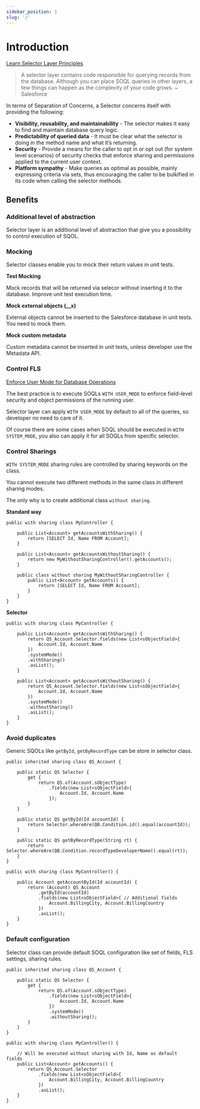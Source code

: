 ```yaml
---
sidebar_position: 1
slug: '/'
---
```


# Introduction

[Learn Selector Layer Principles](https://trailhead.salesforce.com/content/learn/modules/apex_patterns_dsl/apex_patterns_dsl_learn_selector_l_principles)

> A selector layer contains code responsible for querying records from the database. Although you can place SOQL queries in other layers, a few things can happen as the complexity of your code grows. ~ Salesforce

In terms of Separation of Concerns, a Selector concerns itself with providing the following:
- **Visibility, reusability, and maintainability** - The selector makes it easy to find and maintain database query logic.
- **Predictability of queried data** - It must be clear what the selector is doing in the method name and what it’s returning.
- **Security** - Provide a means for the caller to opt in or opt out (for system level scenarios) of security checks that enforce sharing and permissions applied to the current user context.
- **Platform sympathy** - Make queries as optimal as possible, mainly expressing criteria via sets, thus encouraging the caller to be bulkified in its code when calling the selector methods.

## Benefits

### Additional level of abstraction

Selector layer is an additional level of abstraction that give you a possibility to control execution of SQOL.

### Mocking

Selector classes enable you to mock their return values in unit tests.

**Test Mocking**

Mock records that will be returned via selecor without inserting it to the database. Improve unit test execution time.

**Mock external objects (__x)**

External objects cannot be inserted to the Salesforce database in unit tests. You need to mock them.

**Mock custom metadata**

Custom metadata cannot be inserted in unit tests, unless developer use the Metadata API.

### Control FLS

[Enforce User Mode for Database Operations](https://developer.salesforce.com/docs/atlas.en-us.apexcode.meta/apexcode/apex_classes_enforce_usermode.htm)

The best practice is to execute SOQLs `WITH USER_MODE` to enforce field-level security and object permissions of the running user.

Selector layer can apply `WITH USER_MODE` by default to all of the queries, so developer no need to care of it.

Of course there are some cases when SOQL should be executed in `WITH SYSTEM_MODE`, you also can apply it for all SOQLs from specific selector.

### Control Sharings

`WITH SYSTEM_MODE` sharing rules are controlled by sharing keywords on the class.

You cannot execute two different methods in the same class in different sharing modes.

The only why is to create additional class `without sharing`.

**Standard way**

```apex
public with sharing class MyController {

    public List<Account> getAccountsWithSharing() {
        return [SELECT Id, Name FROM Account];
    }

    public List<Account> getAccountsWithoutSharing() {
        return new MyWithoutSharingController().getAccounts();
    }

    public class without sharing MyWithoutSharingController {
        public List<Account> getAccounts() {
            return [SELECT Id, Name FROM Account];
        }
    }
}
```

**Selector**

```apex
public with sharing class MyController {

    public List<Account> getAccountsWithSharing() {
        return QS_Account.Selector.fields(new List<sObjectField>{
            Account.Id, Account.Name
        })
        .systemMode()
        .withSharing()
        .asList();
    }

    public List<Account> getAccountsWithoutSharing() {
        return QS_Account.Selector.fields(new List<sObjectField>{
            Account.Id, Account.Name
        })
        .systemMode()
        .withoutSharing()
        .asList();
    }
}
```

### Avoid duplicates

Generic SQOLs like `getById`, `getByRecordType` can be store in selector class.

```apex
public inherited sharing class QS_Account {

    public static QS Selector {
        get {
            return QS.of(Account.sObjectType)
                .fields(new List<sObjectField>{
                    Account.Id, Account.Name
                });
        }
    }

    public static QS getById(Id accountId) {
        return Selector.whereAre(QB.Condition.id().equal(accountId));
    }

    public static QS getByRecordType(String rt) {
        return Selector.whereAre(QB.Condition.recordTypeDeveloperName().equal(rt));
    }
}
```

```apex
public with sharing class MyController() {

    public Account getAccountById(Id accountId) {
        return (Account) QS_Account
            .getById(accountId)
            .fields(new List<sObjectField>{ // Additional fields
                Account.BillingCity, Account.BillingCountry
            })
            .asList();
    }
}
```

### Default configuration

Selector class can provide default SOQL configuration like set of fields, FLS settings, sharing rules.

```apex
public inherited sharing class QS_Account {

    public static QS Selector {
        get {
            return QS.of(Account.sObjectType)
                .fields(new List<sObjectField>{
                    Account.Id, Account.Name
                })
                .systemMode()
                .withoutSharing();
        }
    }
}
```

```apex
public with sharing class MyController() {

    // Will be executed without sharing with Id, Name as default fields
    public List<Account> getAccounts() {
        return QS_Account.Selector
            .fields(new List<sObjectField>{
                Account.BillingCity, Account.BillingCountry
            })
            .asList();
    }
}
```
